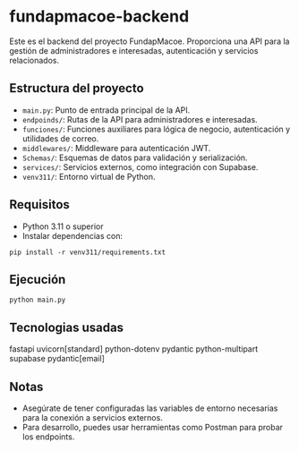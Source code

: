 # fundapmacoe-backend

Este es el backend del proyecto FundapMacoe. Proporciona una API para la gestión de administradores e interesadas, autenticación y servicios relacionados.

## Estructura del proyecto

- `main.py`: Punto de entrada principal de la API.
- `endpoinds/`: Rutas de la API para administradores e interesadas.
- `funciones/`: Funciones auxiliares para lógica de negocio, autenticación y utilidades de correo.
- `middlewares/`: Middleware para autenticación JWT.
- `Schemas/`: Esquemas de datos para validación y serialización.
- `services/`: Servicios externos, como integración con Supabase.
- `venv311/`: Entorno virtual de Python.

## Requisitos

- Python 3.11 o superior
- Instalar dependencias con:

```pwsh
pip install -r venv311/requirements.txt
```

## Ejecución

```pwsh
python main.py
```

## Tecnologias usadas

fastapi
uvicorn[standard]
python-dotenv
pydantic
python-multipart
supabase
pydantic[email]

## Notas

- Asegúrate de tener configuradas las variables de entorno necesarias para la conexión a servicios externos.
- Para desarrollo, puedes usar herramientas como Postman para probar los endpoints.
